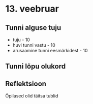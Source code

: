# 13. veebruar
## Tunni alguse tuju
* tuju - 10
* huvi tunni vastu - 10
* arusaamine tunni eesmärkidest - 10

## Tunni lõpu olukord

## Reflektsioon
Õpilased olid täitsa tublid 
